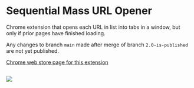 # Sequential Mass URL Opener
Chrome extension that opens each URL in list into tabs in a window, but only if prior pages have finished loading.

Any changes to branch `main` made after merge of branch `2.0-is-published` are not yet published.

[Chrome web store page for this extension](https://chrome.google.com/webstore/detail/openurlswhenloaded/lgffephbjkjmkdipchghjadbeppgojhk)

##
![](https://i.imgur.com/rxZPLFo.png)
